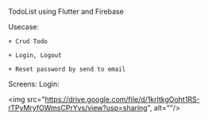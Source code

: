 TodoList using Flutter and Firebase

Usecase:

    + Crud Todo
    
    + Login, Logout
    
    + Reset password by send to email

Screens:
Login:
    <p>
        <img src="https://drive.google.com/file/d/1krItkgOoht1RS-rTPyMryfOWmsCPrYvs/view?usp=sharing", alt=""/>
    </p>
